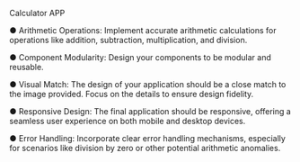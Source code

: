 Calculator APP

● Arithmetic Operations: Implement accurate arithmetic calculations for operations like 
addition, subtraction, multiplication, and division.

● Component Modularity: Design your components to be modular and reusable.

● Visual Match: The design of your application should be a close match to the image 
provided. Focus on the details to ensure design fidelity.

● Responsive Design: The final application should be responsive, offering a seamless 
user experience on both mobile and desktop devices.

● Error Handling: Incorporate clear error handling mechanisms, especially for scenarios 
like division by zero or other potential arithmetic anomalies.
